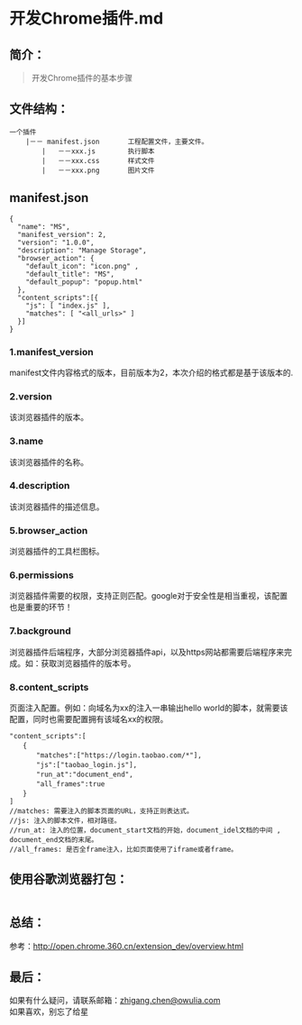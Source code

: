 # 开发Chrome插件.md

## 简介：
> 开发Chrome插件的基本步骤

## 文件结构：

    一个插件
        |－－ manifest.json       工程配置文件，主要文件。
            |   －－xxx.js        执行脚本
            |   －－xxx.css       样式文件
            |   －－xxx.png       图片文件

## manifest.json

```
{
  "name": "MS",
  "manifest_version": 2,
  "version": "1.0.0",
  "description": "Manage Storage",
  "browser_action": {
    "default_icon": "icon.png" ,
    "default_title": "MS",
    "default_popup": "popup.html"
  },
  "content_scripts":[{
    "js": [ "index.js" ],
    "matches": [ "<all_urls>" ]
  }]
}
```
### 1.manifest_version
manifest文件内容格式的版本，目前版本为2，本次介绍的格式都是基于该版本的.

### 2.version
该浏览器插件的版本。

### 3.name
该浏览器插件的名称。

### 4.description
该浏览器插件的描述信息。

### 5.browser_action
浏览器插件的工具栏图标。

### 6.permissions
浏览器插件需要的权限，支持正则匹配。google对于安全性是相当重视，该配置也是重要的环节！

### 7.background
浏览器插件后端程序，大部分浏览器插件api，以及https网站都需要后端程序来完成。如：获取浏览器插件的版本号。

### 8.content_scripts
页面注入配置。例如：向域名为xx的注入一串输出hello world的脚本，就需要该配置，同时也需要配置拥有该域名xx的权限。

    "content_scripts":[
    　　{
    　　　　"matches":["https://login.taobao.com/*"],
    　　　　"js":["taobao_login.js"],
    　　　　"run_at":"document_end",
    　　　　"all_frames":true
    　　}
    ]
    //matches: 需要注入的脚本页面的URL，支持正则表达式。
    //js: 注入的脚本文件，相对路径。
    //run_at: 注入的位置，document_start文档的开始，document_idel文档的中间 , document_end文档的末尾。
    //all_frames: 是否全frame注入，比如页面使用了iframe或者frame。
    
## 使用谷歌浏览器打包：
``` 

```

## 总结：
参考：http://open.chrome.360.cn/extension_dev/overview.html

## 最后：
如果有什么疑问，请联系邮箱：zhigang.chen@owulia.com<br>
如果喜欢，别忘了给星